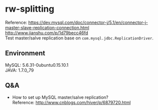 # rw-splitting
Reference: https://dev.mysql.com/doc/connector-j/5.1/en/connector-j-master-slave-replication-connection.html  
http://www.jianshu.com/p/1d79becc46fd  
Test master/salve replication base on `com.mysql.jdbc.ReplicationDriver`.

## Environment 
MySQL: 5.6.31-0ubuntu0.15.10.1  
JAVA: 1.7.0_79  

## Q&A  
+	How to set up MySQL master/salve replication?  
	Reference: http://www.cnblogs.com/hiver/p/6879720.html  